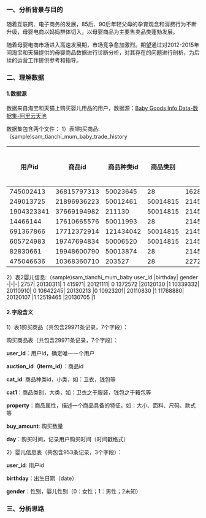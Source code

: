 ### 一、分析背景与目的
随着互联网、电子商务的发展，85后、90后年轻父母的孕育观念和消费行为不断升级，母婴电商以妈妈群体切入，以母婴商品为主要售卖品类蓬勃发展。

随着母婴电商市场进入高速发展期，市场竞争愈加激烈。期望通过对2012-2015年间淘宝和天猫提供的母婴商品数据进行诊断分析，对其存在的问题进行剖析，为后续的运营工作提供参考和指导。

### 二、理解数据
#### 1.数据源

数据来自淘宝和天猫上购买婴儿用品的用户，数据源：[Baby Goods Info Data-数据集-阿里云天池](https://link.zhihu.com/?target=https%3A//tianchi.aliyun.com/dataset/dataDetail%3FdataId%3D45)

数据集包含两个文件：
1）表1购买商品:（sample)sam_tianchi_mum_baby_trade_history

用户id|	商品id|	商品种类id|	商品类别|	商品属性|购买数量|	购买时间
-|-|-|-|-|-|-
745002413|	36815797313|	50023645	|28	|1628665:82340;21475:11488282;21458:56610575;49894306:4126700	|1	|2014/1/4	
249013725|	21896936223|	50012461|	50014815|	21458:30992;1628665:92012;1628665:3233938;1628665:3233942|	 <img width=20/>1	|2013/10/11
1904323341|	37669194982|	211130|	50014815|	21458:3325996|	1	|2014/3/8	
14466144|	17610665576|	50011993|	28	|21458:104000;21475:137325|	1	|2013/3/27
691367866|	17712372914	|121434042|	50014815	|21458:49341152;8021059:5525523;6851452:13986690;6851452:7431151|	1	|2014/8/4	
605724983|	19747694834|	50006520|	50014815|	21458:30992|	12	|2014/10/17
82830661	|19948600790|	50013874|	28|	21458:11580;21475:137325|	1	|2012/11/1
475046636	|10368360710|	203527|	28	|22724:40168;22729:40278;21458:21817;2770200:24373989;2444468:17122099|	1	|2012/11/1

2）表2婴儿信息:（sample)sam_tianchi_mum_baby
user_id	|birthday|	gender
-|-|-|
2757|	20130311|	1
415971|	20121111|	0
1372572	|20120130	|1
10339332|	20110910|	0
10642245|	20130213	|0
10923201|	20110830	|1
11768880|	20120107	|1
12519465	|20130705	|1

#### 2.字段含义
1）表1购买商品（共包含29971条记录，7个字段）：

购买商品表（共包含29971条记录，7个字段）：

**user_id**：用户id，确定唯一一个用户

**auction_id（iterm_id）**：商品id

**cat_id**: 商品种类id，小类，如：卫衣，钱包等

**cat1**：商品类别，大类，如：卫衣之于服装，钱包之于箱包等

**property**：商品属性，描述一个商品具备的特征，如：大小、面料、尺码、款式等

**buy_amount**: 购买数量

**day**：购买时间，记录用户购买时间（时间戳格式）

2）婴儿信息表（共包含953条记录，3个字段）：

**user_id**: 用户id

**birthday**：出生日期（date）

**gender**：性别，婴儿性别（0：女性；1：男性；2未知）


### 三、分析思路








